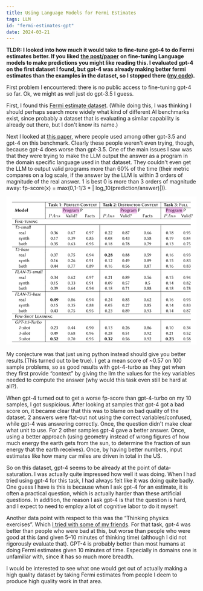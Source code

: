```yaml
---
title: Using Language Models for Fermi Estimates
tags: LLM
id: "fermi-estimates-gpt"
date: 2024-03-21
---
```


**TLDR: I looked into how much it would take to fine-tune gpt-4 to do Fermi estimates better. If you liked** [**the post/paper**](https://www.lesswrong.com/posts/K2F9g2aQubd7kwEr3/approaching-human-level-forecasting-with-language-models-2) **on fine-tuning Language models to make predictions you might like reading this. I evaluated gpt-4 on the first dataset I found, but gpt-4 was already making better fermi estimates than the examples in the dataset, so I stopped there ([my code](https://github.com/sonofhypnos/fermi)).**

First problem I encountered: there is no public access to fine-tuning gpt-4 so far. Ok, we might as well just do gpt-3.5 I guess.

First, I found this [Fermi estimate dataset](https://github.com/allenai/fermi). (While doing this, I was thinking I should perhaps search more widely what kind of different AI benchmarks exist, since probably a dataset that is evaluating a similar capability is already out there, but I don't know its name.)

Next I looked at [this paper](https://ceur-ws.org/Vol-3551/paper9.pdf), where people used among other gpt-3.5 and gpt-4 on this benchmark. Clearly these people weren't even trying, though, because gpt-4 does worse than gpt-3.5. One of the main issues I saw was that they were trying to make the LLM output the answer as a program in the domain specific language used in that dataset. They couldn't even get the LLM to output valid programs more than 60% of the time (their metric compares on a log scale, if the answer by the LLM is within 3 orders of magnitude of the real answer. 1 is best 0 is more than 3 orders of magnitude away: fp-score(x) = max(0,1-1/3 * | log_10(prediction/answer)|)).

![image](images/fermi-estimate-gpt.png)

My conjecture was that just using python instead should give you better results.(This turned out to be true). I get a mean score of ~0.57 on 100 sample problems, so as good results with gpt-4-turbo as they get when they first provide “context” by giving the llm the values for the key variables needed to compute the answer (why would this task even still be hard at all?).

When gpt-4 turned out to get a worse fp-score than gpt-4-turbo on my 10 samples, I got suspicious. After looking at samples that gpt-4 got a bad score on, it became clear that this was to blame on bad quality of the dataset. 2 answers were flat-out not using the correct variables/confused, while gpt-4 was answering correctly. Once, the question didn't make clear what unit to use. For 2 other samples gpt-4 gave a better answer. Once, using a better approach (using geometry instead of wrong figures of how much energy the earth gets from the sun, to determine the fraction of sun energy that the earth receives). Once, by having better numbers, input estimates like how many car miles are driven in total in the US.

So on this dataset, gpt-4 seems to be already at the point of data-saturation. I was actually quite impressed how well it was doing. When I had tried using gpt-4 for this task, I had always felt like it was doing quite badly. One guess I have is this is because when I ask gpt-4 for an estimate, it is often a practical question, which is actually harder than these artificial questions. In addition, the reason I ask gpt-4 is that the question is hard, and I expect to need to employ a lot of cognitive labor to do it myself.

Another data point with respect to this was the “Thinking physics exercises”. Which [I tried with some of my friends](https://www.lesswrong.com/posts/PiPH4gkcMuvLALymK/exercise-solve-thinking-physics#MWbkF74caCaw39Abz). For that task, gpt-4 was better than people who were bad at this, but worse than people who were good at this (and given 5–10 minutes of thinking time) (although I did not rigorously evaluate that). GPT-4 is probably better than most humans at doing Fermi estimates given 10 minutes of time. Especially in domains one is unfamiliar with, since it has so much more breadth.

I would be interested to see what one would get out of actually making a high quality dataset by taking Fermi estimates from people I deem to produce high quality work in that area.

